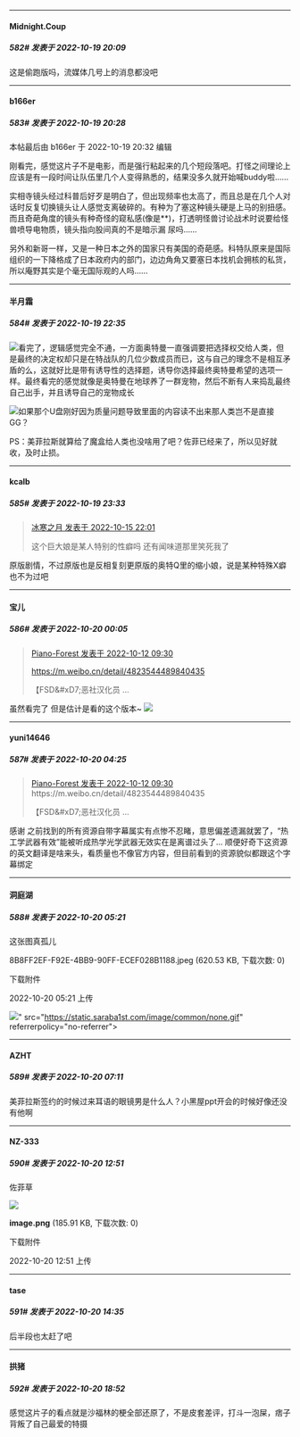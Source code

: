 

*****

####  Midnight.Coup  
##### 582#       发表于 2022-10-19 20:09

这是偷跑版吗，流媒体几号上的消息都没吧



*****

####  b166er  
##### 583#       发表于 2022-10-19 20:28

 本帖最后由 b166er 于 2022-10-19 20:32 编辑 

刚看完，感觉这片子不是电影，而是强行粘起来的几个短段落吧。打怪之间理论上应该是有一段时间让队伍里几个人变得熟悉的，结果没多久就开始喊buddy啦……

实相寺镜头经过科普后好歹是明白了，但出现频率也太高了，而且总是在几个人对话时反复切换镜头让人感觉支离破碎的。有种为了塞这种镜头硬是上马的别扭感。而且奇葩角度的镜头有种奇怪的窥私感(像是**)，打透明怪兽讨论战术时说要给怪兽喷导电物质，镜头指向股间真的不是暗示漏 尿吗……

另外和新哥一样，又是一种日本之外的国家只有美国的奇葩感。科特队原来是国际组织的一下降格成了日本政府内的部门，边边角角又要塞日本找机会拥核的私货，所以庵野其实是个毫无国际观的人吗……



*****

####  半月霜  
##### 584#       发表于 2022-10-19 22:35

<img src="https://static.saraba1st.com/image/smiley/face2017/180.png" referrerpolicy="no-referrer">看完了，逻辑感觉完全不通，一方面奥特曼一直强调要把选择权交给人类，但是最终的决定权却只是在特战队的几位少数成员而已，这与自己的理念不是相互矛盾的么，这就好比是带有诱导性的选择题，诱导你选择最终奥特曼希望的选项一样。最终看完的感觉就像是奥特曼在地球养了一群宠物，然后不断有人来捣乱最终自己出手，并且诱导自己的宠物成长

<img src="https://static.saraba1st.com/image/smiley/face2017/018.png" referrerpolicy="no-referrer">如果那个U盘刚好因为质量问题导致里面的内容读不出来那人类岂不是直接GG？

PS：美菲拉斯就算给了魔盒给人类也没啥用了吧？佐菲已经来了，所以见好就收，及时止损。



*****

####  kcalb  
##### 585#       发表于 2022-10-19 23:33

<blockquote><a href="httphttps://bbs.saraba1st.com/2b/forum.php?mod=redirect&amp;goto=findpost&amp;pid=57927363&amp;ptid=2025688" target="_blank">冰寒之月 发表于 2022-10-15 22:01</a>

这个巨大娘是某人特别的性癖吗 还有闻味道那里笑死我了</blockquote>
原版剧情，不过原版也是反相复刻更原版的奥特Q里的缩小娘，说是某种特殊X癖也不为过吧



*****

####  宝儿  
##### 586#       发表于 2022-10-20 00:05

<blockquote><a href="httphttps://bbs.saraba1st.com/2b/forum.php?mod=redirect&amp;goto=findpost&amp;pid=57871178&amp;ptid=2025688" target="_blank">Piano-Forest 发表于 2022-10-12 09:30</a>

https://m.weibo.cn/detail/4823544489840435

【FSD&amp;#xD7;恶社汉化员 ...</blockquote>
虽然看完了 但是估计是看的这个版本~ <img src="https://static.saraba1st.com/image/smiley/face2017/057.png" referrerpolicy="no-referrer">



*****

####  yuni14646  
##### 587#       发表于 2022-10-20 04:25

<blockquote><a href="httphttps://bbs.saraba1st.com/2b/forum.php?mod=redirect&amp;goto=findpost&amp;pid=57871178&amp;ptid=2025688" target="_blank">Piano-Forest 发表于 2022-10-12 09:30</a>
https://m.weibo.cn/detail/4823544489840435

【FSD&amp;#xD7;恶社汉化员 ...</blockquote>
感谢
之前找到的所有资源自带字幕属实有点惨不忍睹，意思偏差遗漏就罢了，“热工学武器有效”能被听成热学光学武器无效实在是离谱过头了...
顺便好奇下这资源的英文翻译是啥来头，看质量也不像官方内容，但目前看到的资源貌似都跟这个字幕绑定

*****

####  洞庭湖  
##### 588#       发表于 2022-10-20 05:21

这张图真孤儿

8B8FF2EF-F92E-4BB9-90FF-ECEF028B1188.jpeg
(620.53 KB, 下载次数: 0)

下载附件

2022-10-20 05:21 上传

<img src="https://img.saraba1st.com/forum/202210/20/052113obp7bcl778ycy174.jpeg" referrerpolicy="no-referrer">" src="https://static.saraba1st.com/image/common/none.gif" referrerpolicy="no-referrer">



*****

####  AZHT  
##### 589#       发表于 2022-10-20 07:11

美菲拉斯签约的时候过来耳语的眼镜男是什么人？小黑屋ppt开会的时候好像还没有他啊



*****

####  NZ-333  
##### 590#       发表于 2022-10-20 12:51

佐菲草

<img src="https://img.saraba1st.com/forum/202210/20/125140zp2620slkjsk2757.png" referrerpolicy="no-referrer">

<strong>image.png</strong> (185.91 KB, 下载次数: 0)

下载附件

2022-10-20 12:51 上传



*****

####  tase  
##### 591#       发表于 2022-10-20 14:35

后半段也太赶了吧



*****

####  拱猪  
##### 592#       发表于 2022-10-20 18:52

感觉这片子的看点就是沙福林的梗全部还原了，不是皮套差评，打斗一泡屎，痞子背叛了自己最爱的特摄

